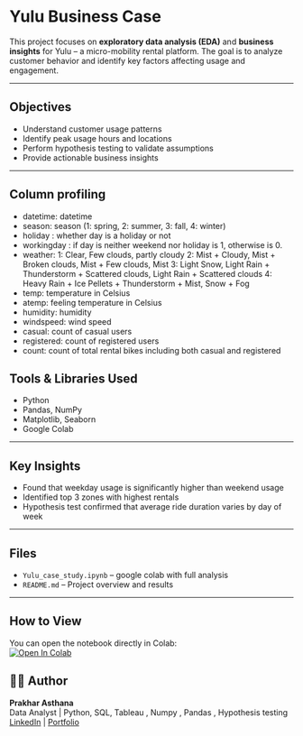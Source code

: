 # Yulu Business Case 

This project focuses on **exploratory data analysis (EDA)** and **business insights** for Yulu – a micro-mobility rental platform. The goal is to analyze customer behavior and identify key factors affecting usage and engagement.

---

## Objectives
- Understand customer usage patterns
- Identify peak usage hours and locations
- Perform hypothesis testing to validate assumptions
- Provide actionable business insights

---
## Column profiling

- datetime: datetime
- season: season (1: spring, 2: summer, 3: fall, 4: winter)
- holiday : whether day is a holiday or not
- workingday : if day is neither weekend nor holiday is 1, otherwise is 0.
- weather:
    1: Clear, Few clouds, partly cloudy
    2: Mist + Cloudy, Mist + Broken clouds, Mist + Few clouds, Mist
    3: Light Snow, Light Rain + Thunderstorm + Scattered clouds, Light Rain +
        Scattered clouds
    4: Heavy Rain + Ice Pellets + Thunderstorm + Mist, Snow + Fog
- temp: temperature in Celsius
- atemp: feeling temperature in Celsius
- humidity: humidity
- windspeed: wind speed
- casual: count of casual users
- registered: count of registered users
- count: count of total rental bikes including both casual and registered

## Tools & Libraries Used
- Python
- Pandas, NumPy
- Matplotlib, Seaborn
- Google Colab

---

## Key Insights
- Found that weekday usage is significantly higher than weekend usage
- Identified top 3 zones with highest rentals
- Hypothesis test confirmed that average ride duration varies by day of week

---

##  Files
- `Yulu_case_study.ipynb` – google colab with full analysis
- `README.md` – Project overview and results

---

##  How to View
You can open the notebook directly in Colab:  
[![Open In Colab](https://colab.research.google.com/assets/colab-badge.svg)](https://github.com/Prakhar967/Yulu_business_case/blob/main/Yulu_case_study.ipynb)

## 👨‍💼 Author
**Prakhar Asthana**  
Data Analyst | Python, SQL, Tableau , Numpy , Pandas , Hypothesis testing 
[LinkedIn](https://www.linkedin.com/in/prakhar-asthana-5b3a8b131/) | [Portfolio](https://github.com/Prakhar967/Yulu_business_case)

